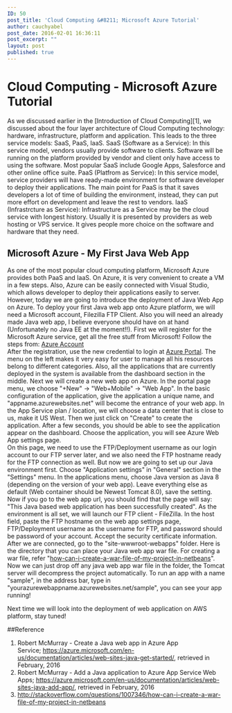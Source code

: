 ```yaml
---
ID: 50
post_title: 'Cloud Computing &#8211; Microsoft Azure Tutorial'
author: cauchyabel
post_date: 2016-02-01 16:36:11
post_excerpt: ""
layout: post
published: true
---
```

# Cloud Computing - Microsoft Azure Tutorial

As we discussed earlier in the [Introduction of Cloud Computing][1], we discussed about the four layer architecture of Cloud Computing technology: hardware, infrastructure, platform and application. This leads to the three service models: SaaS, PaaS, IaaS. SaaS (Software as a Service): In this service model, vendors usually provide software to clients. Software will be running on the platform provided by vendor and client only have access to using the software. Most popular SaaS include Google Apps, Salesforce and other online office suite. PaaS (Platfrom as Service): In this service model, service providers will have ready-made environment for software developer to deploy their applications. The main point for PaaS is that it saves developers a lot of time of building the environment, instead, they can put more effort on development and leave the rest to vendors. IaaS (Infrastrcture as Service): Infrastructure as a Service may be the cloud service with longest history. Usually it is presented by providers as web hosting or VPS service. It gives people more choice on the software and hardware that they need. 
## Microsoft Azure - My First Java Web App
As one of the most popular cloud computing platform, Microsoft Azure provides both PaaS and IaaS. On Azure, it is very convenient to create a VM in a few steps. Also, Azure can be easily connected with Visual Studio, which allows developer to deploy their applications easily to server. However, today we are going to introduce the deployment of Java Web App on Azure. To deploy your first Java web app onto Azure platform, we will need a Microsoft account, Filezilla FTP Client. Also you will need an already made Java web app, I believe everyone should have on at hand (Unfortunately no Java EE at the moment!!). First we will register for the Microsoft Azure service, get all the free stuff from Microsoft! Follow the steps from: 
[Azure Account](https://account.windowsazure.com/Home/Index)  
After the registration, use the new credential to login at [Azure Portal](http://portal.azure.com). The menu on the left makes it very easy for user to manage all his resources belong to different categories. Also, all the applications that are currently deployed in the system is available from the dashboard section in the middle. Next we will create a new web app on Azure. In the portal page menu, we choose "+New" -> "Web+Mobile" -> "Web App". In the basic configuration of the application, give the application a unique name, and "appname.azurewebsites.net" will become the entrance of your web app. In the App Service plan / location, we will choose a data center that is close to us, make it US West. Then we just click on "Create" to create the application. After a few seconds, you should be able to see the application appear on the dashboard. Choose the application, you will see Azure Web App settings page.  
On this page, we need to use the FTP/Deployment username as our login account to our FTP server later, and we also need the FTP hostname ready for the FTP connection as well. But now we are going to set up our Java environment first. Choose "Application settings" in "General" section in the "Settings" menu. In the applications menu, choose Java version as Java 8 (depending on the version of your web app). Leave everything else as default (Web container should be Newest Tomcat 8.0), save the setting. Now if you go to the web app url, you should find that the page will say: "This Java based web application has been successfully created". As the environment is all set, we will launch our FTP client - FileZilla. In the host field, paste the FTP hostname on the web app settings page,  FTP/Deployment username as the username for FTP, and password should be password of your account. Accept the security certificate information. After we are connected, go to the "site-wwwroot-webapps" folder. Here is the directory that you can place your Java web app war file. For creating a war file, refer "[how-can-i-create-a-war-file-of-my-project-in-netbeans](http://stackoverflow.com/questions/1007346/how-can-i-create-a-war-file-of-my-project-in-netbeans)". Now we can just drop off any java web app war file in the folder, the Tomcat server will decompress the project automatically. To run an app with a name "sample", in the address bar, type in "yourazurewebappname.azurewebsites.net/sample", you can see your app running!  

Next time we will look into the deployment of web application on AWS platform, stay tuned!  

##Reference  
1. Robert McMurray - Create a Java web app in Azure App Service; https://azure.microsoft.com/en-us/documentation/articles/web-sites-java-get-started/, retrieved in February, 2016  
2. Robert McMurray - Add a Java application to Azure App Service Web Apps; https://azure.microsoft.com/en-us/documentation/articles/web-sites-java-add-app/, retrieved in February, 2016  
3. http://stackoverflow.com/questions/1007346/how-can-i-create-a-war-file-of-my-project-in-netbeans
